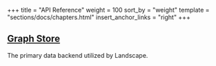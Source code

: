 +++
title = "API Reference"
weight = 100
sort_by = "weight"
template = "sections/docs/chapters.html"
insert_anchor_links = "right"
+++

## [Graph Store](/docs/userspace/landscape/reference/graph-store)

The primary data backend utilized by Landscape.

